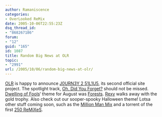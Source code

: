```yaml
---
author: Ramaniscence
categories:
- OverLooked ReMix
date: 2005-10-06T22:55:23Z
dsq_thread_id:
- "868267186"
forum:
- "12"
guid: "165"
id: 1087
title: Random Big News at OLR
topic:
- "2991"
url: /2005/10/06/random-big-news-at-olr/
---
```


<a href="http://www.olremix.org/" target="_self">OLR</a> is happy to announce <span class="topictitle"><a href="http://silius.olremix.org/" target="_self">J0URN3Y 2 51L1U5</a><span class="topictitle">, its second official site project. The spotlight track, <a href="http://www.olremix.org/remixes/?id=256" target="_self">Oh, Did You Forget?</a> should not be missed. </span></span><a href="http://dof.olremix.org/" target="_self">Dwelling of Fools</a>&#8216; theme for August was <a href="http://dof.olremix.org/?duelid=2" target="_self">Forests</a>. <a href="http://www.olremix.org/phpBB/profile.php?mode=viewprofile&#038;u=152" target="_self">Rexy</a> walks away with the gold trophy. Also check out our sooper-spooky Halloween theme! Lotsa other stuff coming soon, such as the <a href="http://www.olremix.org/phpBB/viewtopic.php?t=886" target="_self">Million Man Mix</a> and a torrent of the first <a href="http://www.olremix.org/remixes" target="_self">250 ReMiXeS</a>.